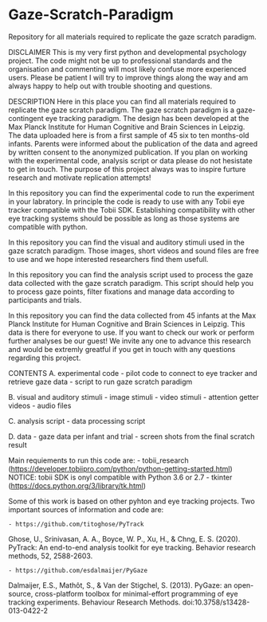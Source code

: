 # Gaze-Scratch-Paradigm
Repository for all materials required to replicate the gaze scratch paradigm.

DISCLAIMER
This is my very first python and developmental psychology project. The code might not be up to professional standards and the organisation and commenting will most likely confuse more experienced users. Please be patient I will try to improve things along the way and am always happy to help out with trouble shooting and questions.

DESCRIPTION
Here in this place you can find all materials required to replicate the gaze scratch paradigm. The gaze scratch paradigm is a gaze-contingent eye tracking paradigm. The design has been developed at the Max Planck Institute for Human Cognitive and Brain Sciences in Leipzig. The data uploaded here is from a first sample of 45 six to ten months-old infants. Parents were informed about the publication of the data and agreed by written consent to the anonymized publication. If you plan on working with the experimental code, analysis script or data please do not hesistate to get in touch. The purpose of this project always was to inspire furture research and motivate replication attempts!

In this repository you can find the experimental code to run the experiment in your labratory. In principle the code is ready to use with any Tobii eye tracker compatible with the Tobii SDK. Establishing compatibility with other eye tracking systems should be possible as long as those systems are compatible with python. 

In this repository you can find the visual and auditory stimuli used in the gaze scratch paradigm. Those images, short videos and sound files are free to use and we hope interested researchers find them usefull.

In this repository you can find the analysis script used to process the gaze data collected with the gaze scratch paradigm. This script should help you to process gaze points, filter fixations and manage data according to participants and trials. 

In this repository you can find the data collected from 45 infants at the Max Planck Institute for Human Cognitive and Brain Sciences in Leipzig. This data is there for everyone to use. If you want to check our work or perform further analyses be our guest! We invite any one to advance this research and would be extremly greatful if you get in touch with any questions regarding this project. 

CONTENTS
A. experimental code
    - pilot code to connect to eye tracker and retrieve gaze data
    - script to run gaze scratch paradigm
  
B. visual and auditory stimuli
    - image stimuli
    - video stimuli
    - attention getter videos
    - audio files

C. analysis script
    - data processing script 

D. data 
    - gaze data per infant and trial
    - screen shots from the final scratch result
 
Main requiements to run this code are:
    - tobii_research  (https://developer.tobiipro.com/python/python-getting-started.html)
      NOTICE: tobii SDK is onyl compatible with Python 3.6 or 2.7
    - tkinter         (https://docs.python.org/3/library/tk.html)

Some of this work is based on other pyhton and eye tracking projects. Two important sources of information and code are:

    - https://github.com/titoghose/PyTrack
Ghose, U., Srinivasan, A. A., Boyce, W. P., Xu, H., & Chng, E. S. (2020). PyTrack: An end-to-end analysis toolkit for eye tracking. Behavior research methods, 52, 2588-2603.
    
    - https://github.com/esdalmaijer/PyGaze
Dalmaijer, E.S., Mathôt, S., & Van der Stigchel, S. (2013). PyGaze: an open-source, cross-platform toolbox for minimal-effort programming of eye                  tracking experiments. Behaviour Research Methods. doi:10.3758/s13428-013-0422-2
      
      
